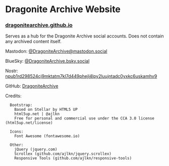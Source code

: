 # Dragonite Archive Website
### [dragonitearchive.github.io](https://dragonitearchive.github.io)

Serves as a hub for the Dragonite Archive social accounts. Does not contain any archived content itself.


Mastodon: [@DragoniteArchive@mastodon.social](https://mastodon.social/@DragoniteArchive)

BlueSky: [@DragoniteArchive.bsky.social](https://bsky.app/profile/dragonitearchive.bsky.social)

Nostr: [npub1rd298524cj9mktatm7kl7d449phejl4lpy2luujntadc0yxkc6uskamhv9](https://njump.me/npub1rd298524cj9mktatm7kl7d449phejl4lpy2luujntadc0yxkc6uskamhv9)

GitHub: [DragoniteArchive](https://github.com/DragoniteArchive)

Credits:

```
  Bootstrap:
    Based on Stellar by HTML5 UP
    html5up.net | @ajlkn
    Free for personal and commercial use under the CCA 3.0 license (html5up.net/license)

  Icons:
    Font Awesome (fontawesome.io)

  Other:
    jQuery (jquery.com)
    Scrollex (github.com/ajlkn/jquery.scrollex)
    Responsive Tools (github.com/ajlkn/responsive-tools)
```
